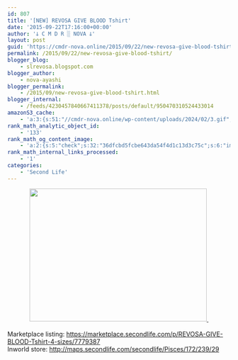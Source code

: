 ```yaml
---
id: 807
title: '[NEW] REVOSA GIVE BLOOD Tshirt'
date: '2015-09-22T17:16:00+00:00'
author: '𐕣 C M D R ░ NOVA 𐕣'
layout: post
guid: 'https://cmdr-nova.online/2015/09/22/new-revosa-give-blood-tshirt/'
permalink: /2015/09/22/new-revosa-give-blood-tshirt/
blogger_blog:
    - slrevosa.blogspot.com
blogger_author:
    - nova-ayashi
blogger_permalink:
    - /2015/09/new-revosa-give-blood-tshirt.html
blogger_internal:
    - /feeds/4230457840667411378/posts/default/950470310524433014
amazonS3_cache:
    - 'a:3:{s:51:"//cmdr-nova.online/wp-content/uploads/2024/02/3.gif";a:1:{s:9:"timestamp";i:1715871020;}s:57:"//cmdr-nova.online/wp-content/uploads/2024/02/NoAi_01.png";a:1:{s:9:"timestamp";i:1721670903;}s:67:"//cmdr-nova.online/wp-content/uploads/2024/02/721ac29ea9cbae00.jpeg";a:1:{s:9:"timestamp";i:1715871020;}}'
rank_math_analytic_object_id:
    - '133'
rank_math_og_content_image:
    - 'a:2:{s:5:"check";s:32:"36dfcbd5fcbe643da54f4d1c13d3c75c";s:6:"images";a:0:{}}'
rank_math_internal_links_processed:
    - '1'
categories:
    - 'Second Life'
---
```


<div style="clear: both; text-align: center;">
<a href="http://2.bp.blogspot.com/-K0qF7YHOaXI/VgGMpsm1pFI/AAAAAAAAAKw/-O93nKRiXUo/s1600/RGBTA.png" style="margin-left: 1em; margin-right: 1em;"><img border="0" height="300" src="http://2.bp.blogspot.com/-K0qF7YHOaXI/VgGMpsm1pFI/AAAAAAAAAKw/-O93nKRiXUo/s400/RGBTA.png" width="400" />&nbsp;</a></div>
<div style="clear: both; text-align: center;">
<br /></div>
<div style="clear: both; text-align: left;">
Marketplace listing: <a href="https://marketplace.secondlife.com/p/REVOSA-GIVE-BLOOD-Tshirt-4-sizes/7779387">https://marketplace.secondlife.com/p/REVOSA-GIVE-BLOOD-Tshirt-4-sizes/7779387</a><br />Inworld store: <a href="http://maps.secondlife.com/secondlife/Pisces/172/239/29">http://maps.secondlife.com/secondlife/Pisces/172/239/29</a> </div>
<br />